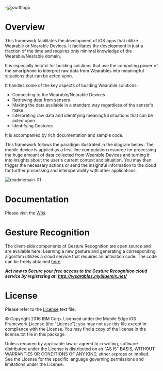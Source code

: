 -![swiftlogo](https://cloud.githubusercontent.com/assets/13234255/13202965/cfe9dafc-d8b3-11e5-96ed-4aadaf169448.png)

# Overview
This framework facilitates the development of iOS apps that utilize Wearable or Nearable Devices. It facilitates the development in just a fraction of the time and requires only minimal knowledge of the Wearable/Nearable domain.

It is especially helpful for building solutions that use the computing power of the smartphone to interpret raw data from Wearables into meaningful situations that can be acted upon.

It handles some of the key aspects of building Wearable solutions:
- Connecting to the Wearable/Nearable Devices
- Retrieving data from sensors
- Making the data available in a standard way regardless of the sensor's make
- Interpreting raw data and identifying meaningful situations that can be acted upon
- Identifying Gestures

It is accompanied by rich documentation and sample code.

This framework follows the paradigm illustrated in the diagram below: 
The mobile device is applied as a first-line computation resource for processing the huge amount of data collected from Wearable Devices and turning it into insights about the user's current context and situation. You may then trigger the necessary actions or send the insightful information to the cloud for further processing and interoperability with other applications.

![readmemain-01](https://cloud.githubusercontent.com/assets/13234255/13203271/4ae552c8-d8bd-11e5-97c8-2c0e1204e445.png)


# Documentation
Please visit the [Wiki](https://github.com/ibm-wearables-sdk-for-mobile/ios/wiki).

# Gesture Recognition
The client-side components of Gesture Recognition are open source and are available here. Learning a new gesture and generating a corresponding algorithm utilizes a cloud service that requires an activation code. The code can be freely obtained [here](http://wearables.mybluemix.net/).

***Act now to Secure your free access to the Gesture Recognition cloud service by registering at: http://wearables.mybluemix.net/*** 

# License

Please refer to the [License](https://github.com/ibm-wearables-sdk-for-mobile/ios/blob/master/License.txt) text file.

© Copyright 2016 IBM Corp.
  Licensed under the Mobile Edge iOS Framework License (the "License");
  you may not use this file except in compliance with the License. You may find
  a copy of the license in the license.txt file in this package.

  Unless required by applicable law or agreed to in writing, software
  distributed under the License is distributed on an "AS IS" BASIS,
  WITHOUT WARRANTIES OR CONDITIONS OF ANY KIND, either express or implied.
  See the License for the specific language governing permissions and
  limitations under the License.
  
